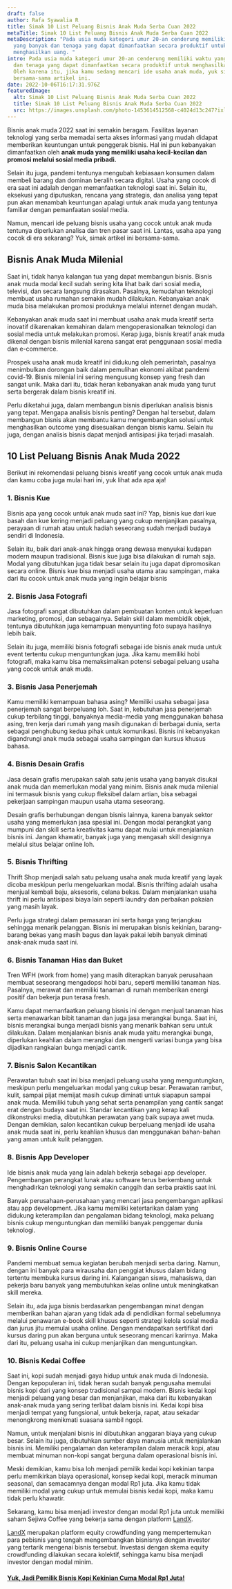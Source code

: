 ```yaml
---
draft: false
author: Rafa Syawalia R
title: Simak 10 List Peluang Bisnis Anak Muda Serba Cuan 2022
metaTitle: Simak 10 List Peluang Bisnis Anak Muda Serba Cuan 2022
metaDescription: "Pada usia muda kategori umur 20-an cenderung memiliki waktu
  yang banyak dan tenaga yang dapat dimanfaatkan secara produktif untuk
  menghasilkan uang. "
intro: Pada usia muda kategori umur 20-an cenderung memiliki waktu yang banyak
  dan tenaga yang dapat dimanfaatkan secara produktif untuk menghasilkan uang.
  Oleh karena itu, jika kamu sedang mencari ide usaha anak muda, yuk simak
  bersama-sama artikel ini.
date: 2022-10-06T16:17:31.976Z
featuredImage:
  alt: Simak 10 List Peluang Bisnis Anak Muda Serba Cuan 2022
  title: Simak 10 List Peluang Bisnis Anak Muda Serba Cuan 2022
  src: https://images.unsplash.com/photo-1453614512568-c4024d13c247?ixlib=rb-1.2.1&ixid=MnwxMjA3fDB8MHxwaG90by1wYWdlfHx8fGVufDB8fHx8&auto=format&fit=crop&w=1332&q=80
---
```

Bisnis anak muda 2022 saat ini semakin beragam. Fasilitas layanan teknologi yang serba memadai serta akses informasi yang mudah didapat memberikan keuntungan untuk penggerak bisnis. Hal ini pun kebanyakan dimanfaatkan oleh **anak muda yang memiliki usaha kecil-kecilan dan promosi melalui sosial media pribadi.**

Selain itu juga, pandemi tentunya mengubah kebiasaan konsumen dalam membeli barang dan dominan beralih secara digital. Usaha yang cocok di era saat ini adalah dengan memanfaatkan teknologi saat ini. Selain itu, eksekusi yang diputuskan, rencana yang strategis, dan analisa yang tepat pun akan menambah keuntungan apalagi untuk anak muda yang tentunya familiar dengan pemanfaatan sosial media.

Namun, mencari ide peluang bisnis usaha yang cocok untuk anak muda tentunya diperlukan analisa dan tren pasar saat ini. Lantas, usaha apa yang cocok di era sekarang? Yuk, simak artikel ini bersama-sama.

## Bisnis Anak Muda Milenial

Saat ini, tidak hanya kalangan tua yang dapat membangun bisnis. Bisnis anak muda modal kecil sudah sering kita lihat baik dari sosial media, televisi, dan secara langsung dirasakan. Pasalnya, kemudahan teknologi membuat usaha rumahan semakin mudah dilakukan. Kebanyakan anak muda bisa melakukan promosi produknya melalui internet dengan mudah.

Kebanyakan anak muda saat ini membuat usaha anak muda kreatif serta inovatif dikarenakan kemahiran dalam mengoperasionalkan teknologi dan sosial media untuk melakukan promosi. Kerap juga, bisnis kreatif anak muda dikenal dengan bisnis milenial karena sangat erat penggunaan sosial media dan e-commerce.

Prospek usaha anak muda kreatif ini didukung oleh pemerintah, pasalnya menimbulkan dorongan baik dalam pemulihan ekonomi akibat pandemi covid-19. Bisnis milenial ini sering mengusung konsep yang fresh dan sangat unik. Maka dari itu, tidak heran kebanyakan anak muda yang turut serta bergerak dalam bisnis kreatif ini.

Perlu diketahui juga, dalam membangun bisnis diperlukan analisis bisnis yang tepat. Mengapa analisis bisnis penting? Dengan hal tersebut, dalam membangun bisnis akan membantu kamu mengembangkan solusi untuk menghasilkan outcome yang disesuaikan dengan bisnis kamu. Selain itu juga, dengan analisis bisnis dapat menjadi antisipasi jika terjadi masalah.

## 10 List Peluang Bisnis Anak Muda 2022

Berikut ini rekomendasi peluang bisnis kreatif yang cocok untuk anak muda dan kamu coba juga mulai hari ini, yuk lihat ada apa aja!

### 1. Bisnis Kue 

Bisnis apa yang cocok untuk anak muda saat ini? Yap, bisnis kue dari kue basah dan kue kering menjadi peluang yang cukup menjanjikan pasalnya, perayaan di rumah atau untuk hadiah seseorang sudah menjadi budaya sendiri di Indonesia. 

Selain itu, baik dari anak-anak hingga orang dewasa menyukai kudapan modern maupun tradisional. Bisnis kue juga bisa dilakukan di rumah saja. Modal yang dibutuhkan juga tidak besar selain itu juga dapat dipromosikan secara online. Bisnis kue bisa menjadi usaha utama atau sampingan, maka dari itu cocok untuk anak muda yang ingin belajar bisnis

### 2. Bisnis Jasa Fotografi

Jasa fotografi sangat dibutuhkan dalam pembuatan konten untuk keperluan marketing, promosi, dan sebagainya. Selain skill dalam membidik objek, tentunya dibutuhkan juga kemampuan menyunting foto supaya hasilnya lebih baik. 

Selain itu juga, memiliki bisnis fotografi sebagai ide bisnis anak muda untuk event tertentu cukup menguntungkan juga. Jika kamu memiliki hobi fotografi, maka kamu bisa memaksimalkan potensi sebagai peluang usaha yang cocok untuk anak muda.

### 3. Bisnis Jasa Penerjemah

Kamu memiliki kemampuan bahasa asing? Memiliki usaha sebagai jasa penerjemah sangat berpeluang loh. Saat in, kebutuhan jasa penerjemah cukup terbilang tinggi, banyaknya media-media yang menggunakan bahasa asing, tren kerja dari rumah yang masih digunakan di berbagai dunia, serta sebagai penghubung kedua pihak untuk komunikasi. Bisnis ini kebanyakan digandrungi anak muda sebagai usaha sampingan dan kursus khusus bahasa.

### 4. Bisnis Desain Grafis

Jasa desain grafis merupakan salah satu jenis usaha yang banyak disukai anak muda dan memerlukan modal yang minim. Bisnis anak muda milenial ini termasuk bisnis yang cukup fleksibel dalam artian, bisa sebagai pekerjaan sampingan maupun usaha utama seseorang. 

Desain grafis berhubungan dengan bisnis lainnya, karena banyak sektor usaha yang memerlukan jasa spesial ini. Dengan modal perangkat yang mumpuni dan skill serta kreativitas kamu dapat mulai untuk menjalankan bisnis ini. Jangan khawatir, banyak juga yang mengasah skill designnya melalui situs belajar online loh.

### 5. Bisnis Thrifting

Thrift Shop menjadi salah satu peluang usaha anak muda kreatif yang layak dicoba meskipun perlu mengeluarkan modal. Bisnis thrifting adalah usaha menjual kembali baju, aksesoris, celana bekas. Dalam menjalankan usaha thrift ini perlu antisipasi biaya lain seperti laundry dan perbaikan pakaian yang masih layak. 

Perlu juga strategi dalam pemasaran ini serta harga yang terjangkau sehingga menarik pelanggan. Bisnis ini merupakan bisnis kekinian, barang-barang bekas yang masih bagus dan layak pakai lebih banyak diminati anak-anak muda saat ini.

### 6. Bisnis Tanaman Hias dan Buket

Tren WFH (work from home) yang masih diterapkan banyak  perusahaan membuat seseorang mengadopsi hobi baru, seperti memiliki tanaman hias. Pasalnya, merawat dan memiliki tanaman di rumah memberikan energi positif dan bekerja pun terasa fresh. 

Kamu dapat memanfaatkan peluang bisnis ini dengan menjual tanaman hias serta menawarkan bibit tanaman dan juga jasa merangkai bunga. Saat ini, bisnis merangkai bunga menjadi bisnis yang menarik bahkan seru untuk dilakukan. Dalam menjalankan bisnis anak muda yaitu merangkai bunga, diperlukan keahlian dalam merangkai dan mengerti variasi bunga yang bisa dijadikan rangkaian bunga menjadi cantik. 

### 7. Bisnis Salon Kecantikan

Perawatan tubuh saat ini bisa menjadi peluang usaha yang menguntungkan, meskipun perlu mengeluarkan modal yang cukup besar. Perawatan rambut, kulit, sampai pijat memijat masih cukup diminati untuk siapapun sampai anak muda. Memiliki tubuh yang sehat serta penampilan yang cantik sangat erat dengan budaya saat ini. Standar kecantikan yang kerap kali dikonstruksi media, dibutuhkan perawatan yang baik supaya awet muda. Dengan demikian, salon kecantikan cukup berpeluang menjadi ide usaha anak muda saat ini, perlu keahlian khusus dan menggunakan bahan-bahan yang aman untuk kulit pelanggan.

### 8. Bisnis App Developer

Ide bisnis anak muda yang lain adalah bekerja sebagai app developer. Pengembangan perangkat lunak atau software terus berkembang untuk menghadirkan teknologi yang semakin canggih dan serba praktis saat ini. 

Banyak perusahaan-perusahaan yang mencari jasa pengembangan aplikasi atau app development. Jika kamu memiliki ketertarikan dalam yang didukung keterampilan dan pengalaman bidang teknologi, maka peluang bisnis cukup menguntungkan dan memiliki banyak penggemar dunia teknologi.

### 9. Bisnis Online Course

Pandemi membuat semua kegiatan berubah menjadi serba daring. Namun, dengan ini banyak para wirausaha dan penggiat khusus dalam bidang tertentu membuka kursus daring ini. Kalangangan siswa, mahasiswa, dan pekerja baru banyak yang membutuhkan kelas online untuk meningkatkan skill mereka. 

Selain itu, ada juga bisnis berdasarkan pengembangan minat dengan memberikan bahan ajaran yang tidak ada di pendidikan formal sebelumnya melalui penawaran e-book skill khusus seperti strategi kelola sosial media dan jurus jitu memulai usaha online. Dengan mendapatkan sertifikat dari kursus daring pun akan berguna untuk seseorang mencari karirnya. Maka dari itu, peluang usaha ini cukup menjanjikan dan menguntungkan.

### 10. Bisnis Kedai Coffee

Saat ini, kopi sudah menjadi gaya hidup untuk anak muda di Indonesia. Dengan kepopuleran ini, tidak heran sudah banyak pengusaha memulai bisnis kopi dari yang konsep tradisional sampai modern. Bisnis kedai kopi menjadi peluang yang besar dan menjanjikan, maka dari itu kebanyakan anak-anak muda yang sering terlibat dalam bisnis ini. Kedai kopi bisa menjadi tempat yang fungsional, untuk bekerja, rapat, atau sekadar menongkrong menikmati suasana sambil ngopi.

Namun, untuk menjalani bisnis ini dibutuhkan anggaran biaya yang cukup besar. Selain itu juga, dibutuhkan sumber daya manusia untuk menjalankan bisnis ini. Memiliki pengalaman dan keterampilan dalam meracik kopi, atau membuat minuman non-kopi sangat berguna dalam operasional bisnis ini.

Meski demikian, kamu bisa loh menjadi pemilik kedai kopi kekinian tanpa perlu memikirkan biaya operasional, konsep kedai kopi, meracik minuman seasonal, dan semacamnya dengan modal Rp1 juta. Jika kamu tidak memiliki modal yang cukup untuk memulai bisnis kedai kopi, maka kamu tidak perlu khawatir.

Sekarang, kamu bisa menjadi investor dengan modal Rp1 juta untuk memiliki saham Sejiwa Coffee yang bekerja sama dengan platform [LandX](https://landx.id/).

[LandX](https://landx.id/) merupakan platform equity crowdfunding yang mempertemukan para pebisnis yang tengah mengembangkan bisnisnya dengan investor yang tertarik mengenai bisnis tersebut. Investasi dengan skema equity crowdfunding dilakukan secara kolektif, sehingga kamu bisa menjadi investor dengan modal minim.

#### [Yuk, Jadi Pemilik Bisnis Kopi Kekinian Cuma Modal Rp1 Juta!](https://app.landx.id/?utm_source=Organic+Page&utm_medium=Content+Blog&utm_campaign=BlogLandX&utm_id=Blog)